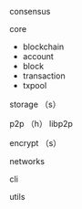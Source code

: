 
consensus

core
- blockchain
- account
- block
- transaction
- txpool

storage （s）

p2p （h）  libp2p

encrypt （s）

networks

cli

utils
